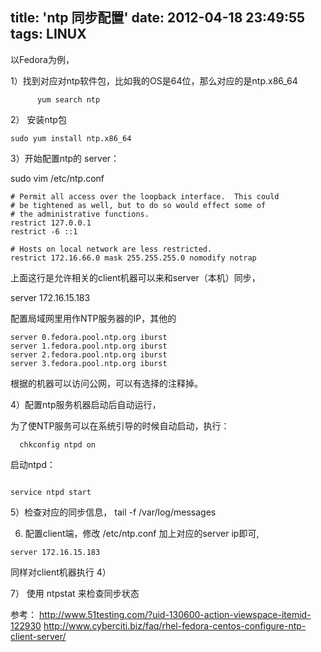 title: 'ntp 同步配置'
date: 2012-04-18 23:49:55
tags: LINUX
---

以Fedora为例，

1）找到对应对ntp软件包，比如我的OS是64位，那么对应的是ntp.x86_64

```
      yum search ntp 
```

2） 安装ntp包

```
sudo yum install ntp.x86_64
```

3）开始配置ntp的 server：


sudo vim /etc/ntp.conf 

```
# Permit all access over the loopback interface.  This could
# be tightened as well, but to do so would effect some of
# the administrative functions.
restrict 127.0.0.1 
restrict -6 ::1

# Hosts on local network are less restricted.
restrict 172.16.66.0 mask 255.255.255.0 nomodify notrap
```

上面这行是允许相关的client机器可以来和server（本机）同步，

server 172.16.15.183  

配置局域网里用作NTP服务器的IP，其他的

```
server 0.fedora.pool.ntp.org iburst
server 1.fedora.pool.ntp.org iburst
server 2.fedora.pool.ntp.org iburst
server 3.fedora.pool.ntp.org iburst
```

根据的机器可以访问公网，可以有选择的注释掉。

4）配置ntp服务机器启动后自动运行，

为了使NTP服务可以在系统引导的时候自动启动，执行：

```
  chkconfig ntpd on
```

启动ntpd：

```

service ntpd start
```

5）检查对应的同步信息，
 tail -f /var/log/messages

6) 配置client端，修改 /etc/ntp.conf
加上对应的server ip即可,

```
server 172.16.15.183  
```

同样对client机器执行 4）

7） 使用 ntpstat 来检查同步状态

参考：
http://www.51testing.com/?uid-130600-action-viewspace-itemid-122930
http://www.cyberciti.biz/faq/rhel-fedora-centos-configure-ntp-client-server/